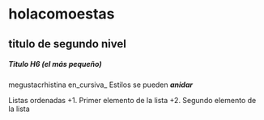 # holacomoestas

## titulo de segundo nivel

##### Titulo H6 (el más pequeño)

megustacrhistina en_cursiva_ 
Estilos se pueden **_anidar_**

Listas ordenadas
+1. Primer elemento de la lista
+2. Segundo elemento de la lista 